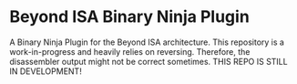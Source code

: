 # Beyond ISA Binary Ninja Plugin
A Binary Ninja Plugin for the Beyond ISA architecture. This repository is a work-in-progress and heavily relies on reversing. Therefore, the disassembler output might not be correct sometimes. THIS REPO IS STILL IN DEVELOPMENT!